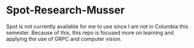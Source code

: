# Spot-Research-Musser

Spot is not currently available for me to use since I am not in Columbia this semester. Because of this, this repo is focused more on learning and applying the use of GRPC and computer vision.
